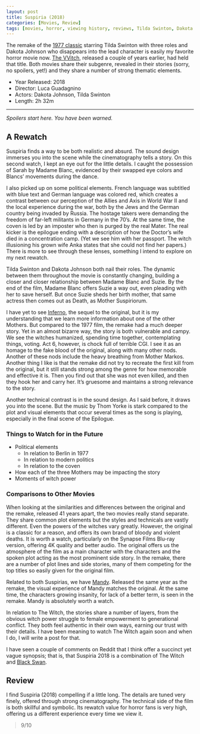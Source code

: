 ```yaml
---
layout: post
title: Suspiria (2018)
categories: [Movies, Review]
tags: [movies, horror, viewing history, reviews, Tilda Swinton, Dakota Johnson, Luca Guadagnino, 2018]
---
```


The remake of the [1977 classic](https://www.imdb.com/title/tt0076786/) starring Tilda Swinton with three roles and Dakota Johnson who disappears into the lead character is easily my favorite horror movie now. [The VVitch](https://www.imdb.com/title/tt4263482/), released a couple of years earlier, had held that title. Both movies share their subgenre, revealed in their stories (sorry, no spoilers, yet!) and they share a number of strong thematic elements. 

* Year Released: 2018
* Director: Luca Guadagnino
* Actors: Dakota Johnson, Tilda Swinton
* Length: 2h 32m

----

*Spoilers start here. You have been warned.*

## A Rewatch

Suspiria finds a way to be both realistic and absurd. The sound design immerses you into the scene while the cinematography tells a story. On this second watch, I kept an eye out for the little details. I caught the possession of Sarah by Madame Blanc, evidenced by their swapped eye colors and Blancs’ movements during the dance. 

I also picked up on some political elements. French language was subtitled with blue text and German language was colored red, which creates a contrast between our perception of the Allies and Axis in World War II and the local experience during the war, both by the Jews and the German country being invaded by Russia. The hostage takers were demanding the freedom of far-left militants in Germany in the 70’s. At the same time, the coven is led by an imposter who then is purged by the real Mater. The real kicker is the epilogue ending with a description of how the Doctor’s wife died in a concentration camp. (Yet we see him with her passport. The witch illusioning his grown wife Anka states that she could not find her papers.) There is more to see through these lenses, something I intend to explore on my next rewatch. 

Tilda Swinton and Dakota Johnson both nail their roles. The dynamic between them throughout the movie is constantly changing, building a closer and closer relationship between Madame Blanc and Suzie. By the end of the film, Madame Blanc offers Suzie a way out, even pleading with her to save herself. But once Suzie sheds her birth mother, that same actress then comes out as Death, as Mother Suspiriorum. 

I have yet to see [Inferno](https://www.imdb.com/title/tt0080923/), the sequel to the original, but it is my understanding that we learn more information about one of the other Mothers. But compared to the 1977 film, the remake had a much deeper story. Yet in an almost bizarre way, the story is both vulnerable and campy. We see the witches humanized, spending time together, contemplating things, voting. Act 6, however, is chock full of terrible CGI. I see it as an homage to the fake blood of the original, along with many other nods. Another of these nods include the heavy breathing from Mother Markos. Another thing I like is that the remake did not try to recreate the first kill from the original, but it still stands strong among the genre for how memorable and effective it is. Then you find out that she was not even killed, and then they hook her and carry her. It’s gruesome and maintains a strong relevance to the story. 

Another technical contrast is in the sound design. As I said before, it draws you into the scene. But the music by Thom Yorke is stark compared to the plot and visual elements that occur several times as the song is playing, especially in the final scene of the Epilogue.

### Things to Watch for in the Future
+ Political elements
  - In relation to Berlin in 1977
  - In relation to modern politics
  - In relation to the coven
+ How each of the three Mothers may be impacting the story
+ Moments of witch power

### Comparisons to Other Movies

When looking at the similarities and differences between the original and the remake, released 41 years apart, the two movies really stand separate. They share common plot elements but the styles and technicals are vastly different. Even the powers of the witches vary greatly. However, the original is a classic for a reason, and offers its own brand of bloody and violent deaths. It is worth a watch, particularly on the Synapse Films Blu-ray version, offering 4K quality and better audio. The original offers us the atmosphere of the film as a main character with the characters and the spoken plot acting as the most prominent side story. In the remake, there are a number of plot lines and side stories, many of them competing for the top titles so easily given for the original film.

Related to both Suspirias, we have [Mandy](https://www.imdb.com/title/tt6998518/). Released the same year as the remake, the visual experience of Mandy matches the original. At the same time, the characters growing insanity, for lack of a better term, is seen in the remake. Mandy is absolutely worth a watch.

In relation to The Witch, the stories share a number of layers, from the obvious witch power struggle to female empowerment to generational conflict. They both feel authentic in their own ways, earning our trust with their details. I have been meaning to watch The Witch again soon and when I do, I will write a post for that. 

I have seen a couple of comments on Reddit that I think offer a succinct yet vague synopsis; that is, that Suspiria 2018 is a combination of The Witch and [Black Swan](https://www.imdb.com/title/tt0947798/).

## Review
I find Suspiria (2018) compelling if a little long. The details are tuned very finely, offered through strong cinematography. The technical side of the film is both skillful and symbolic. Its rewatch value for horror fans is very high, offering us a different experience every time we view it. 
>9/10
